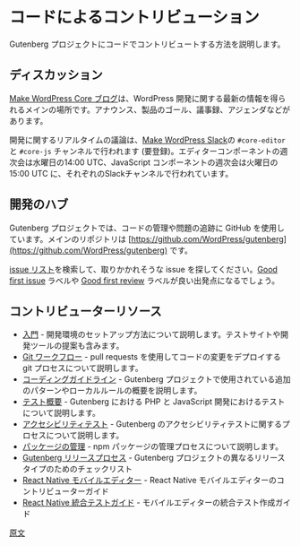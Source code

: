 <!--
# Code Contributions
-->
# コードによるコントリビューション

<!--
A guide on how to get started contributing code to the Gutenberg project.
-->
Gutenberg プロジェクトにコードでコントリビュートする方法を説明します。

<!--
## Discussions
-->
## ディスカッション

<!--
The [Make WordPress Core blog](https://make.wordpress.org/core/) is the primary spot for the latest information around WordPress development: including announcements, product goals, meeting notes, meeting agendas, and more.
-->
[Make WordPress Core ブログ](https://make.wordpress.org/core/)は、WordPress 開発に関する最新の情報を得られるメインの場所です。アナウンス、製品のゴール、議事録、アジェンダなどがあります。

<!--
Real-time discussions for development take place in `#core-editor` and `#core-js` channels in [Make WordPress Slack](https://make.wordpress.org/chat) (registration required). Weekly meetings for the editor component are on Wednesdays at 14:00UTC, and for the JavaScript component on Tuesday at 15:00UTC, in their respective Slack channels.
-->
開発に関するリアルタイムの議論は、[Make WordPress Slack](https://make.wordpress.org/chat)の `#core-editor` と `#core-js` チャンネルで行われます (要登録)。エディターコンポーネントの週次会は水曜日の14:00 UTC、JavaScript コンポーネントの週次会は火曜日の15:00 UTC に、それぞれのSlackチャンネルで行われています。

<!--
## Development Hub
-->
## 開発のハブ

<!--
The Gutenberg project uses GitHub for managing code and tracking issues. The main repository is at: [https://github.com/WordPress/gutenberg](https://github.com/WordPress/gutenberg).
-->
Gutenberg プロジェクトでは、コードの管理や問題の追跡に GitHub を使用しています。メインのリポジトリは [https://github.com/WordPress/gutenberg](https://github.com/WordPress/gutenberg) です。

<!--
Browse [the issues list](https://github.com/wordpress/gutenberg/issues) to find issues to work on. The [good first issue](https://github.com/wordpress/gutenberg/issues?q=is%3Aopen+is%3Aissue+label%3A%22Good+First+Issue%22) and [good first review](https://github.com/wordpress/gutenberg/issues?q=is%3Aopen+is%3Aissue+label%3A%22Good+First+Issue%22) labels are good starting points.
-->
[issue リスト](https://github.com/wordpress/gutenberg/issues)を検索して、取りかかれそうな issue を探してください。[Good first issue](https://github.com/wordpress/gutenberg/issues?q=is%3Aopen+is%3Aissue+label%3A%22Good+First+Issue%22) ラベルや [Good first review](https://github.com/wordpress/gutenberg/issues?q=is%3Aopen+is%3Aissue+label%3A%22Good+First+Issue%22) ラベルが良い出発点になるでしょう。

<!--
## Contributor Resources
-->
## コントリビューターリソース

<!--
-   [Getting Started](/docs/contributors/code/getting-started-with-code-contribution.md) documents getting your development environment setup, this includes your test site and developer tools suggestions.
-   [Git Workflow](/docs/contributors/code/git-workflow.md) documents the git process for deploying changes using pull requests.
-   [Coding Guidelines](/docs/contributors/code/coding-guidelines.md) outline additional patterns and conventions used in the Gutenberg project.
-   [Testing Overview](/docs/contributors/code/testing-overview.md) for PHP and JavaScript development in Gutenberg.
-   [Accessibility Testing](/docs/contributors/accessibility-testing.md) documents the process of testing accessibility in Gutenberg.
-   [Managing Packages](/docs/contributors/code/managing-packages.md) documents the process for managing the npm packages.
-   [Gutenberg Release Process](/docs/contributors/code/release.md) - a checklist for the different types of releases for the Gutenberg project.

-   [React Native mobile Gutenberg](/docs/contributors/code/native-mobile.md) - a guide on the React Native based mobile Gutenberg editor.
-   [React Native Integration Test Guide](/docs/contributors/code/native-mobile-integration-test-guide.md) - a guide on creating integration tests for the Gutenberg Mobile editor.

-   [React Native mobile editor](/docs/contributors/code/react-native/README.md) - a guide on contributing to the React Native mobile editor.
-   [React Native Integration Test Guide](/docs/contributors/code/react-native/integration-test-guide.md) - a guide on creating integration tests for the mobile editor.
-->
-   [入門](https://ja.wordpress.org/team/handbook/block-editor/contributors/code/getting-started-with-code-contribution) - 開発環境のセットアップ方法について説明します。テストサイトや開発ツールの提案も含みます。
-   [Git ワークフロー](https://ja.wordpress.org/team/handbook/block-editor/contributors/code/git-workflow) - pull requests を使用してコードの変更をデプロイする git プロセスについて説明します。
-   [コーディングガイドライン](https://ja.wordpress.org/team/handbook/block-editor/contributors/code/coding-guidelines) - Gutenberg プロジェクトで使用されている追加のパターンやローカルルールの概要を説明します。
-   [テスト概要](https://ja.wordpress.org/team/handbook/block-editor/contributors/code/testing-overview) - Gutenberg における PHP と JavaScript 開発におけるテストについて説明します。
-   [アクセシビリティテスト](https://ja.wordpress.org/team/handbook/block-editor/contributors/accessibility-testing) - Gutenberg のアクセシビリティテストに関するプロセスについて説明します。
-   [パッケージの管理](https://ja.wordpress.org/team/handbook/block-editor/contributors/code/managing-packages) - npm パッケージの管理プロセスについて説明します。
-   [Gutenberg リリースプロセス](https://ja.wordpress.org/team/handbook/block-editor/contributors/code/release) - Gutenberg プロジェクトの異なるリリースタイプのためのチェックリスト
-   [React Native モバイルエディター](https://ja.wordpress.org/team/handbook/block-editor/contributors/code/react-native/) - React Native モバイルエディターのコントリビューターガイド
-   [React Native 統合テストガイド](https://ja.wordpress.org/team/handbook/block-editor/contributors/code/react-native/integration-test-guide/) - モバイルエディターの統合テスト作成ガイド

[原文](https://github.com/WordPress/gutenberg/blob/trunk/docs/contributors/develop.md)
